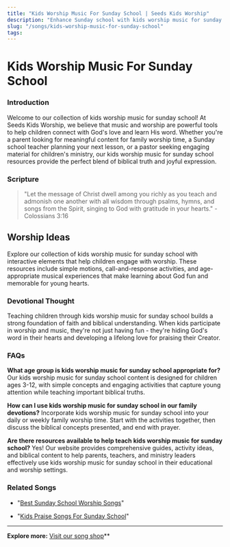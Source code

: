 ```yaml
---
title: "Kids Worship Music For Sunday School | Seeds Kids Worship"
description: "Enhance Sunday school with kids worship music for sunday school that teach faith through music. Educational worship resources for children."
slug: "/songs/kids-worship-music-for-sunday-school"
tags:
---
```


# Kids Worship Music For Sunday School

### Introduction

Welcome to our collection of kids worship music for sunday school! At Seeds Kids Worship, we believe that music and worship are powerful tools to help children connect with God's love and learn His word. Whether you're a parent looking for meaningful content for family worship time, a Sunday school teacher planning your next lesson, or a pastor seeking engaging material for children's ministry, our kids worship music for sunday school resources provide the perfect blend of biblical truth and joyful expression.

### Scripture

> "Let the message of Christ dwell among you richly as you teach and admonish one another with all wisdom through psalms, hymns, and songs from the Spirit, singing to God with gratitude in your hearts." - Colossians 3:16

## Worship Ideas

Explore our collection of kids worship music for sunday school with interactive elements that help children engage with worship. These resources include simple motions, call-and-response activities, and age-appropriate musical experiences that make learning about God fun and memorable for young hearts.

### Devotional Thought

Teaching children through kids worship music for sunday school builds a strong foundation of faith and biblical understanding. When kids participate in worship and music, they're not just having fun - they're hiding God's word in their hearts and developing a lifelong love for praising their Creator.

### FAQs

**What age group is kids worship music for sunday school appropriate for?**
Our kids worship music for sunday school content is designed for children ages 3-12, with simple concepts and engaging activities that capture young attention while teaching important biblical truths.

**How can I use kids worship music for sunday school in our family devotions?**
Incorporate kids worship music for sunday school into your daily or weekly family worship time. Start with the activities together, then discuss the biblical concepts presented, and end with prayer.

**Are there resources available to help teach kids worship music for sunday school?**
Yes! Our website provides comprehensive guides, activity ideas, and biblical content to help parents, teachers, and ministry leaders effectively use kids worship music for sunday school in their educational and worship settings.

### Related Songs

- "[Best Sunday School Worship Songs](/songs/best-sunday-school-worship-songs/)"

- "[Kids Praise Songs For Sunday School](/songs/kids-praise-songs-for-sunday-school/)"

---

**Explore more:** [Visit our song shop](https://seedskidsworship.com/shop)**

<!-- Schema Markup -->
<script type="application/ld+json">
{
  "@context": "https://schema.org",
  "@type": "MusicRecording",
  "name": "Kids Worship Music For Sunday School",
  "byArtist": {
    "@type": "MusicGroup",
    "name": "Seeds Kids Worship"
  },
  "isFamilyFriendly": true,
  "url": "https://seedskidsworship.com/songs/kids-worship-music-for-sunday-school/"
}
</script>
